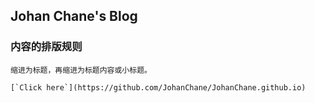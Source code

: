 ## Johan Chane's Blog

### 内容的排版规则
    缩进为标题，再缩进为标题内容或小标题。
    
    [`Click here`](https://github.com/JohanChane/JohanChane.github.io)
